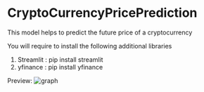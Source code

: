 # CryptoCurrencyPricePrediction
This model helps to predict the future price of a cryptocurrency 


You will require to install the following additional libraries

1. Streamlit : pip install streamlit
2. yfinance : pip install yfinance 

Preview:
![graph](https://user-images.githubusercontent.com/59997556/156875194-e0b35383-4efa-4293-a262-80ee97f48470.png)
